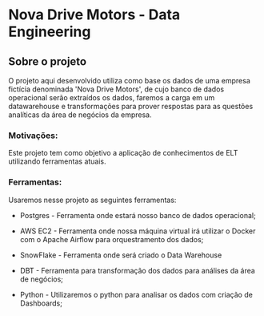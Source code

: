 # Nova Drive Motors - Data Engineering


## Sobre o projeto

O projeto aqui desenvolvido utiliza como base os dados de uma empresa fictícia denominada 'Nova Drive Motors', de cujo banco de dados operacional serão extraídos os dados, faremos a carga em um datawarehouse e transformações para prover respostas para as questões analíticas da área de negócios da empresa. 

### Motivações:

Este projeto tem como objetivo a aplicação de conhecimentos de ELT utilizando ferramentas atuais.

### Ferramentas:

Usaremos nesse projeto as seguintes ferramentas:

- Postgres - Ferramenta onde estará nosso banco de dados operacional;

- AWS EC2 - Ferramenta onde nossa máquina virtual irá utilizar o Docker com o Apache Airflow para orquestramento dos dados;

- SnowFlake - Ferramenta onde será criado o Data Warehouse

- DBT - Ferramenta para transformação dos dados para análises da área de negócios;

- Python - Utilizaremos o python para analisar os dados com criação de Dashboards;

